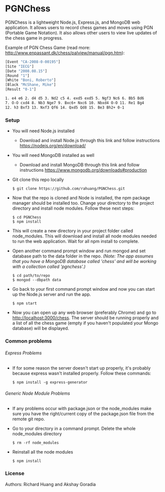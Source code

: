 # PGNChess

PGNChess is a lightweight Node.js, Express.js, and MongoDB web application. It allows users to record chess games and moves using PGN (Portable Game Notation). It also allows other users to view live updates of the chess game in progress. 

Example of PGN Chess Game (read more: http://www.enpassant.dk/chess/palview/manual/pgn.htm):

```sh
[Event "CA-2008-0-00195"]
[Site "IECG"]
[Date "2008.08.15"]
[Round "1"]
[White "Boni, Roberto"]
[Black "McShane, Mike"]
[Result "0-1"]

1. e4 e6 2. d4 d5 3. Nd2 c5 4. exd5 exd5 5. Ngf3 Nc6 6. Bb5 Bd6
7. O-O cxd4 8. Nb3 Nge7 9. Bxc6+ Nxc6 10. Nbxd4 O-O 11. Re1 Bg4
12. h3 Bxf3 13. Nxf3 Qf6 14. Qxd5 Qd8 15. Be3 Bh2+ 0-1
```

### Setup
  * You will need Node.js installed
    * Download and install Node.js through this link and follow instructions https://nodejs.org/en/download/
 * You will need MongoDB installed as well
   * Download and install MongoDB through this link and follow instructions https://www.mongodb.org/downloads#production
 * Git clone this repo locally

    ```
    $ git clone https://github.com/rahuang/PGNChess.git
    ```

  * Now that the repo is cloned and Node is installed, the npm package manager should be installed too. Change your directory to the project directory and install node modules. Follow these next steps:

    ```
    $ cd PGNChess
    $ npm install
    ```

  * This will create a new directory in your project folder called node_modules. This will download and install all node modules needed to run the web application. Wait for all npm install to complete.
  * Open another command prompt window and run mongod and set database path to the data folder in the repo. *(Note: The app assumes that you have a MongoDB database called 'chess' and will be working with a collection called 'pgnchess'.)*

    ```
    $ cd path/to/repo
    $ mongod --dbpath data
    ```  

  * Go back to your first command prompt window and now you can start up the Node.js server and run the app.

    ```
    $ npm start
    ```  

  * Now you can open up any web browser (preferably Chrome) and go to [http://localhost:3000/chess](http://localhost:3000/chess). The server should be running properly and a list of all the chess game (empty if you haven't populated your Mongo database) will be displayed.

### Common problems
###### Express Problems
  * If for some reason the server doesn't start up properly, it's probably because express wasn't installed properly. Follow these commands:

    ```
    $ npm install -g express-generator
    ```  

###### Generic Node Module Problems
  * If any problems occur with package.json or the node_modules make sure you have the right/current copy of the package.json file from the remote git repo.
  * Go to your directory in a command prompt. Delete the whole node_modules directory

    ```
    $ rm -rf node_modules
    ```  

  * Reinstall all the node modules

    ```
    $ npm install
    ```  
 
 ### License
 Authors: Richard Huang and Akshay Goradia


